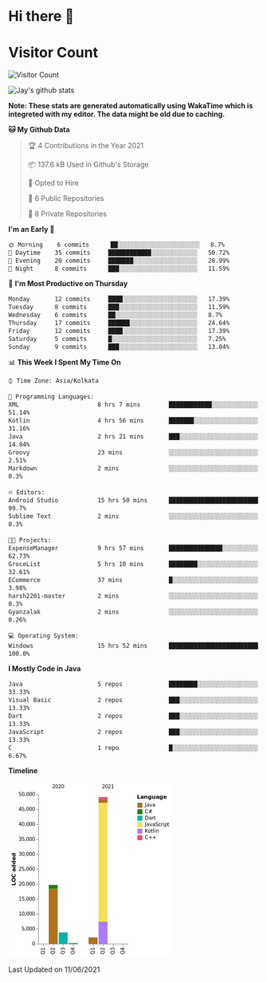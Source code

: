 # Hi there 👋 

# Visitor Count
![Visitor Count](https://profile-counter.glitch.me/jay-buddhdev/count.svg)

![Jay's github stats](https://github-readme-stats.vercel.app/api?username=jay-buddhdev&show_icons=true&theme=chartreuse-dark)

**Note: These stats are generated automatically using WakaTime which is integreted with my editor. The data might be old due to caching.**

<!--START_SECTION:waka-->
**🐱 My Github Data** 

> 🏆 4 Contributions in the Year 2021
 > 
> 📦 137.6 kB Used in Github's Storage 
 > 
> 💼 Opted to Hire
 > 
> 📜 6 Public Repositories 
 > 
> 🔑 8 Private Repositories  
 > 
**I'm an Early 🐤** 

```text
🌞 Morning    6 commits      ██░░░░░░░░░░░░░░░░░░░░░░░   8.7% 
🌆 Daytime    35 commits     ████████████░░░░░░░░░░░░░   50.72% 
🌃 Evening    20 commits     ███████░░░░░░░░░░░░░░░░░░   28.99% 
🌙 Night      8 commits      ███░░░░░░░░░░░░░░░░░░░░░░   11.59%

```
📅 **I'm Most Productive on Thursday** 

```text
Monday       12 commits     ████░░░░░░░░░░░░░░░░░░░░░   17.39% 
Tuesday      8 commits      ███░░░░░░░░░░░░░░░░░░░░░░   11.59% 
Wednesday    6 commits      ██░░░░░░░░░░░░░░░░░░░░░░░   8.7% 
Thursday     17 commits     ██████░░░░░░░░░░░░░░░░░░░   24.64% 
Friday       12 commits     ████░░░░░░░░░░░░░░░░░░░░░   17.39% 
Saturday     5 commits      █░░░░░░░░░░░░░░░░░░░░░░░░   7.25% 
Sunday       9 commits      ███░░░░░░░░░░░░░░░░░░░░░░   13.04%

```


📊 **This Week I Spent My Time On** 

```text
⌚︎ Time Zone: Asia/Kolkata

💬 Programming Languages: 
XML                      8 hrs 7 mins        ████████████░░░░░░░░░░░░░   51.14% 
Kotlin                   4 hrs 56 mins       ███████░░░░░░░░░░░░░░░░░░   31.16% 
Java                     2 hrs 21 mins       ███░░░░░░░░░░░░░░░░░░░░░░   14.84% 
Groovy                   23 mins             ░░░░░░░░░░░░░░░░░░░░░░░░░   2.51% 
Markdown                 2 mins              ░░░░░░░░░░░░░░░░░░░░░░░░░   0.3%

🔥 Editors: 
Android Studio           15 hrs 50 mins      █████████████████████████   99.7% 
Sublime Text             2 mins              ░░░░░░░░░░░░░░░░░░░░░░░░░   0.3%

🐱‍💻 Projects: 
ExpenseManager           9 hrs 57 mins       ███████████████░░░░░░░░░░   62.73% 
GroceList                5 hrs 10 mins       ████████░░░░░░░░░░░░░░░░░   32.61% 
ECommerce                37 mins             █░░░░░░░░░░░░░░░░░░░░░░░░   3.98% 
harsh2201-master         2 mins              ░░░░░░░░░░░░░░░░░░░░░░░░░   0.3% 
Gyanzalak                2 mins              ░░░░░░░░░░░░░░░░░░░░░░░░░   0.26%

💻 Operating System: 
Windows                  15 hrs 52 mins      █████████████████████████   100.0%

```

**I Mostly Code in Java** 

```text
Java                     5 repos             ████████░░░░░░░░░░░░░░░░░   33.33% 
Visual Basic             2 repos             ███░░░░░░░░░░░░░░░░░░░░░░   13.33% 
Dart                     2 repos             ███░░░░░░░░░░░░░░░░░░░░░░   13.33% 
JavaScript               2 repos             ███░░░░░░░░░░░░░░░░░░░░░░   13.33% 
C                        1 repo              █░░░░░░░░░░░░░░░░░░░░░░░░   6.67%

```


**Timeline**

![Chart not found](https://raw.githubusercontent.com/jay-buddhdev/jay-buddhdev/master/charts/bar_graph.png) 


 Last Updated on 11/06/2021
<!--END_SECTION:waka-->


